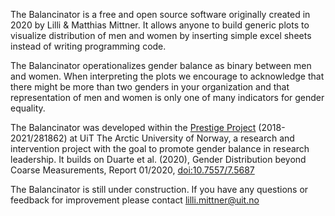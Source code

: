 The Balancinator is a free and open source software originally created in 2020 by Lilli & Matthias Mittner. It allows anyone to build generic plots to visualize distribution of men and women by inserting simple excel sheets instead of writing programming code. 

The Balancinator operationalizes gender balance as binary between men and women. When interpreting the plots we encourage to acknowledge that there might be more than two genders in your organization and that representation of men and women is only one of many indicators for gender equality. 

The Balancinator was developed within the [Prestige Project](https://uit.no/research/prestige) (2018-2021/281862) at UiT The Arctic University of Norway, a research and intervention project with the goal to promote gender balance in research leadership. It builds on Duarte et al. (2020), Gender Distribution beyond Coarse Measurements, Report 01/2020, [doi:10.7557/7.5687](https://doi.org/10.7557/7.5687)

The Balancinator is still under construction. If you have any questions or feedback for improvement please contact lilli.mittner@uit.no
